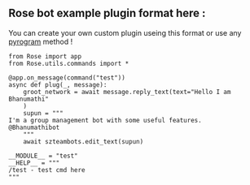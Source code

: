 ## Rose bot example plugin format here :
You can create your own custom plugin useing this format or use any [pyrogram](http://pyrogram.org) method !


```
from Rose import app
from Rose.utils.commands import *

@app.on_message(command("test"))
async def plug(_, message):
    groot_network = await message.reply_text(text="Hello I am Bhanumathi"
    )
    supun = """
I'm a group management bot with some useful features.
@Bhanumathibot    
    """
    await szteambots.edit_text(supun)

__MODULE__ = "test"
__HELP__ = """  
/test - test cmd here
"""
```

